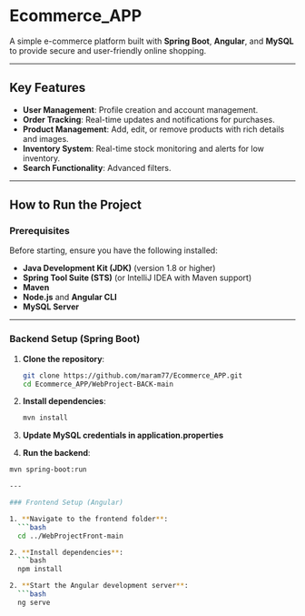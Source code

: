 # Ecommerce_APP
A simple e-commerce platform built with **Spring Boot**, **Angular**, and **MySQL** to provide secure and user-friendly online shopping.

---

## Key Features

- **User Management**: Profile creation and account management.
- **Order Tracking**: Real-time updates and notifications for purchases.
- **Product Management**: Add, edit, or remove products with rich details and images.
- **Inventory System**: Real-time stock monitoring and alerts for low inventory.
- **Search Functionality**: Advanced filters.

---

## How to Run the Project

### Prerequisites
Before starting, ensure you have the following installed:
- **Java Development Kit (JDK)** (version 1.8 or higher)
- **Spring Tool Suite (STS)** (or IntelliJ IDEA with Maven support)
- **Maven**
- **Node.js** and **Angular CLI**
- **MySQL Server**

---

### Backend Setup (Spring Boot)

1. **Clone the repository**:
   ```bash
   git clone https://github.com/maram77/Ecommerce_APP.git
   cd Ecommerce_APP/WebProject-BACK-main

2. **Install dependencies**:
    ```bash
    mvn install

3. **Update MySQL credentials in application.properties**

4. **Run the backend**:
 ```bash
 mvn spring-boot:run

---

### Frontend Setup (Angular)

1. **Navigate to the frontend folder**:
   ```bash
   cd ../WebProjectFront-main

2. **Install dependencies**:
   ```bash
   npm install

2. **Start the Angular development server**:
   ```bash
   ng serve


